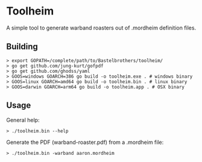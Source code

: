 # Toolheim

A simple tool to generate warband roasters out of .mordheim definition
files.

## Building
    > export GOPATH=/complete/path/to/Bastelbrothers/toolheim/
    > go get github.com/jung-kurt/gofpdf
    > go get github.com/ghodss/yaml
    > GOOS=windows GOARCH=386 go build -o toolheim.exe . # windows binary
    > GOOS=linux GOARCH=amd64 go build -o toolheim.bin . # linux binary
    > GOOS=darwin GOARCH=arm64 go build -o toolheim.app . # OSX binary

## Usage

General help:

    > ./toolheim.bin --help

Generate the PDF (warband-roaster.pdf) from a .mordheim file:

    > ./toolheim.bin -warband aaron.mordheim
